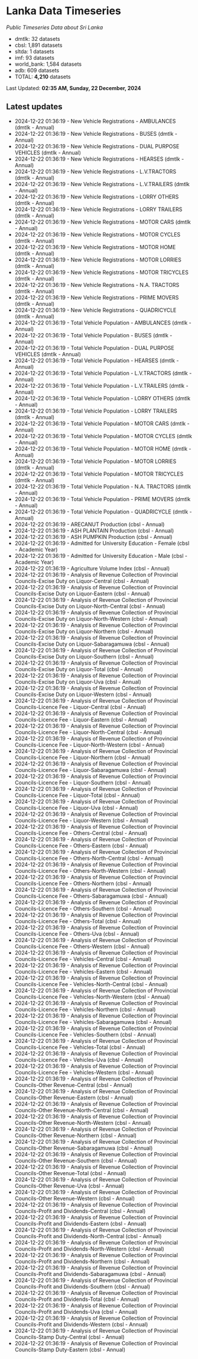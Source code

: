 # Lanka Data Timeseries
*Public Timeseries Data about Sri Lanka*

* dmtlk: 32 datasets
* cbsl: 1,891 datasets
* sltda: 1 datasets
* imf: 93 datasets
* world_bank: 1,584 datasets
* adb: 609 datasets
* TOTAL: **4,210** datasets

Last Updated: **02:35 AM, Sunday, 22 December, 2024**

## Latest updates

* 2024-12-22 01:36:19 - New Vehicle Registrations - AMBULANCES (dmtlk - Annual)
* 2024-12-22 01:36:19 - New Vehicle Registrations - BUSES (dmtlk - Annual)
* 2024-12-22 01:36:19 - New Vehicle Registrations - DUAL PURPOSE VEHICLES (dmtlk - Annual)
* 2024-12-22 01:36:19 - New Vehicle Registrations - HEARSES (dmtlk - Annual)
* 2024-12-22 01:36:19 - New Vehicle Registrations - L.V.TRACTORS (dmtlk - Annual)
* 2024-12-22 01:36:19 - New Vehicle Registrations - L.V.TRAILERS (dmtlk - Annual)
* 2024-12-22 01:36:19 - New Vehicle Registrations - LORRY OTHERS (dmtlk - Annual)
* 2024-12-22 01:36:19 - New Vehicle Registrations - LORRY TRAILERS (dmtlk - Annual)
* 2024-12-22 01:36:19 - New Vehicle Registrations - MOTOR CARS (dmtlk - Annual)
* 2024-12-22 01:36:19 - New Vehicle Registrations - MOTOR CYCLES (dmtlk - Annual)
* 2024-12-22 01:36:19 - New Vehicle Registrations - MOTOR HOME (dmtlk - Annual)
* 2024-12-22 01:36:19 - New Vehicle Registrations - MOTOR LORRIES (dmtlk - Annual)
* 2024-12-22 01:36:19 - New Vehicle Registrations - MOTOR TRICYCLES (dmtlk - Annual)
* 2024-12-22 01:36:19 - New Vehicle Registrations - N.A. TRACTORS (dmtlk - Annual)
* 2024-12-22 01:36:19 - New Vehicle Registrations - PRIME MOVERS (dmtlk - Annual)
* 2024-12-22 01:36:19 - New Vehicle Registrations - QUADRICYCLE (dmtlk - Annual)
* 2024-12-22 01:36:19 - Total Vehicle Population - AMBULANCES (dmtlk - Annual)
* 2024-12-22 01:36:19 - Total Vehicle Population - BUSES (dmtlk - Annual)
* 2024-12-22 01:36:19 - Total Vehicle Population - DUAL PURPOSE VEHICLES (dmtlk - Annual)
* 2024-12-22 01:36:19 - Total Vehicle Population - HEARSES (dmtlk - Annual)
* 2024-12-22 01:36:19 - Total Vehicle Population - L.V.TRACTORS (dmtlk - Annual)
* 2024-12-22 01:36:19 - Total Vehicle Population - L.V.TRAILERS (dmtlk - Annual)
* 2024-12-22 01:36:19 - Total Vehicle Population - LORRY OTHERS (dmtlk - Annual)
* 2024-12-22 01:36:19 - Total Vehicle Population - LORRY TRAILERS (dmtlk - Annual)
* 2024-12-22 01:36:19 - Total Vehicle Population - MOTOR CARS (dmtlk - Annual)
* 2024-12-22 01:36:19 - Total Vehicle Population - MOTOR CYCLES (dmtlk - Annual)
* 2024-12-22 01:36:19 - Total Vehicle Population - MOTOR HOME (dmtlk - Annual)
* 2024-12-22 01:36:19 - Total Vehicle Population - MOTOR LORRIES (dmtlk - Annual)
* 2024-12-22 01:36:19 - Total Vehicle Population - MOTOR TRICYCLES (dmtlk - Annual)
* 2024-12-22 01:36:19 - Total Vehicle Population - N.A. TRACTORS (dmtlk - Annual)
* 2024-12-22 01:36:19 - Total Vehicle Population - PRIME MOVERS (dmtlk - Annual)
* 2024-12-22 01:36:19 - Total Vehicle Population - QUADRICYCLE (dmtlk - Annual)
* 2024-12-22 01:36:19 - ARECANUT Production (cbsl - Annual)
* 2024-12-22 01:36:19 - ASH PLANTAIN Production (cbsl - Annual)
* 2024-12-22 01:36:19 - ASH PUMPKIN Production (cbsl - Annual)
* 2024-12-22 01:36:19 - Admitted for University Education - Female (cbsl - Academic Year)
* 2024-12-22 01:36:19 - Admitted for University Education - Male (cbsl - Academic Year)
* 2024-12-22 01:36:19 - Agriculture Volume Index (cbsl - Annual)
* 2024-12-22 01:36:19 - Analysis of Revenue Collection of Provincial Councils-Excise Duty on Liquor-Central (cbsl - Annual)
* 2024-12-22 01:36:19 - Analysis of Revenue Collection of Provincial Councils-Excise Duty on Liquor-Eastern (cbsl - Annual)
* 2024-12-22 01:36:19 - Analysis of Revenue Collection of Provincial Councils-Excise Duty on Liquor-North-Central (cbsl - Annual)
* 2024-12-22 01:36:19 - Analysis of Revenue Collection of Provincial Councils-Excise Duty on Liquor-North-Western (cbsl - Annual)
* 2024-12-22 01:36:19 - Analysis of Revenue Collection of Provincial Councils-Excise Duty on Liquor-Northern (cbsl - Annual)
* 2024-12-22 01:36:19 - Analysis of Revenue Collection of Provincial Councils-Excise Duty on Liquor-Sabaragamuwa (cbsl - Annual)
* 2024-12-22 01:36:19 - Analysis of Revenue Collection of Provincial Councils-Excise Duty on Liquor-Southern (cbsl - Annual)
* 2024-12-22 01:36:19 - Analysis of Revenue Collection of Provincial Councils-Excise Duty on Liquor-Total (cbsl - Annual)
* 2024-12-22 01:36:19 - Analysis of Revenue Collection of Provincial Councils-Excise Duty on Liquor-Uva (cbsl - Annual)
* 2024-12-22 01:36:19 - Analysis of Revenue Collection of Provincial Councils-Excise Duty on Liquor-Western (cbsl - Annual)
* 2024-12-22 01:36:19 - Analysis of Revenue Collection of Provincial Councils-Licence Fee - Liquor-Central (cbsl - Annual)
* 2024-12-22 01:36:19 - Analysis of Revenue Collection of Provincial Councils-Licence Fee - Liquor-Eastern (cbsl - Annual)
* 2024-12-22 01:36:19 - Analysis of Revenue Collection of Provincial Councils-Licence Fee - Liquor-North-Central (cbsl - Annual)
* 2024-12-22 01:36:19 - Analysis of Revenue Collection of Provincial Councils-Licence Fee - Liquor-North-Western (cbsl - Annual)
* 2024-12-22 01:36:19 - Analysis of Revenue Collection of Provincial Councils-Licence Fee - Liquor-Northern (cbsl - Annual)
* 2024-12-22 01:36:19 - Analysis of Revenue Collection of Provincial Councils-Licence Fee - Liquor-Sabaragamuwa (cbsl - Annual)
* 2024-12-22 01:36:19 - Analysis of Revenue Collection of Provincial Councils-Licence Fee - Liquor-Southern (cbsl - Annual)
* 2024-12-22 01:36:19 - Analysis of Revenue Collection of Provincial Councils-Licence Fee - Liquor-Total (cbsl - Annual)
* 2024-12-22 01:36:19 - Analysis of Revenue Collection of Provincial Councils-Licence Fee - Liquor-Uva (cbsl - Annual)
* 2024-12-22 01:36:19 - Analysis of Revenue Collection of Provincial Councils-Licence Fee - Liquor-Western (cbsl - Annual)
* 2024-12-22 01:36:19 - Analysis of Revenue Collection of Provincial Councils-Licence Fee - Others-Central (cbsl - Annual)
* 2024-12-22 01:36:19 - Analysis of Revenue Collection of Provincial Councils-Licence Fee - Others-Eastern (cbsl - Annual)
* 2024-12-22 01:36:19 - Analysis of Revenue Collection of Provincial Councils-Licence Fee - Others-North-Central (cbsl - Annual)
* 2024-12-22 01:36:19 - Analysis of Revenue Collection of Provincial Councils-Licence Fee - Others-North-Western (cbsl - Annual)
* 2024-12-22 01:36:19 - Analysis of Revenue Collection of Provincial Councils-Licence Fee - Others-Northern (cbsl - Annual)
* 2024-12-22 01:36:19 - Analysis of Revenue Collection of Provincial Councils-Licence Fee - Others-Sabaragamuwa (cbsl - Annual)
* 2024-12-22 01:36:19 - Analysis of Revenue Collection of Provincial Councils-Licence Fee - Others-Southern (cbsl - Annual)
* 2024-12-22 01:36:19 - Analysis of Revenue Collection of Provincial Councils-Licence Fee - Others-Total (cbsl - Annual)
* 2024-12-22 01:36:19 - Analysis of Revenue Collection of Provincial Councils-Licence Fee - Others-Uva (cbsl - Annual)
* 2024-12-22 01:36:19 - Analysis of Revenue Collection of Provincial Councils-Licence Fee - Others-Western (cbsl - Annual)
* 2024-12-22 01:36:19 - Analysis of Revenue Collection of Provincial Councils-Licence Fee - Vehicles-Central (cbsl - Annual)
* 2024-12-22 01:36:19 - Analysis of Revenue Collection of Provincial Councils-Licence Fee - Vehicles-Eastern (cbsl - Annual)
* 2024-12-22 01:36:19 - Analysis of Revenue Collection of Provincial Councils-Licence Fee - Vehicles-North-Central (cbsl - Annual)
* 2024-12-22 01:36:19 - Analysis of Revenue Collection of Provincial Councils-Licence Fee - Vehicles-North-Western (cbsl - Annual)
* 2024-12-22 01:36:19 - Analysis of Revenue Collection of Provincial Councils-Licence Fee - Vehicles-Northern (cbsl - Annual)
* 2024-12-22 01:36:19 - Analysis of Revenue Collection of Provincial Councils-Licence Fee - Vehicles-Sabaragamuwa (cbsl - Annual)
* 2024-12-22 01:36:19 - Analysis of Revenue Collection of Provincial Councils-Licence Fee - Vehicles-Southern (cbsl - Annual)
* 2024-12-22 01:36:19 - Analysis of Revenue Collection of Provincial Councils-Licence Fee - Vehicles-Total (cbsl - Annual)
* 2024-12-22 01:36:19 - Analysis of Revenue Collection of Provincial Councils-Licence Fee - Vehicles-Uva (cbsl - Annual)
* 2024-12-22 01:36:19 - Analysis of Revenue Collection of Provincial Councils-Licence Fee - Vehicles-Western (cbsl - Annual)
* 2024-12-22 01:36:19 - Analysis of Revenue Collection of Provincial Councils-Other Revenue-Central (cbsl - Annual)
* 2024-12-22 01:36:19 - Analysis of Revenue Collection of Provincial Councils-Other Revenue-Eastern (cbsl - Annual)
* 2024-12-22 01:36:19 - Analysis of Revenue Collection of Provincial Councils-Other Revenue-North-Central (cbsl - Annual)
* 2024-12-22 01:36:19 - Analysis of Revenue Collection of Provincial Councils-Other Revenue-North-Western (cbsl - Annual)
* 2024-12-22 01:36:19 - Analysis of Revenue Collection of Provincial Councils-Other Revenue-Northern (cbsl - Annual)
* 2024-12-22 01:36:19 - Analysis of Revenue Collection of Provincial Councils-Other Revenue-Sabaragamuwa (cbsl - Annual)
* 2024-12-22 01:36:19 - Analysis of Revenue Collection of Provincial Councils-Other Revenue-Southern (cbsl - Annual)
* 2024-12-22 01:36:19 - Analysis of Revenue Collection of Provincial Councils-Other Revenue-Total (cbsl - Annual)
* 2024-12-22 01:36:19 - Analysis of Revenue Collection of Provincial Councils-Other Revenue-Uva (cbsl - Annual)
* 2024-12-22 01:36:19 - Analysis of Revenue Collection of Provincial Councils-Other Revenue-Western (cbsl - Annual)
* 2024-12-22 01:36:19 - Analysis of Revenue Collection of Provincial Councils-Profit and Dividends-Central (cbsl - Annual)
* 2024-12-22 01:36:19 - Analysis of Revenue Collection of Provincial Councils-Profit and Dividends-Eastern (cbsl - Annual)
* 2024-12-22 01:36:19 - Analysis of Revenue Collection of Provincial Councils-Profit and Dividends-North-Central (cbsl - Annual)
* 2024-12-22 01:36:19 - Analysis of Revenue Collection of Provincial Councils-Profit and Dividends-North-Western (cbsl - Annual)
* 2024-12-22 01:36:19 - Analysis of Revenue Collection of Provincial Councils-Profit and Dividends-Northern (cbsl - Annual)
* 2024-12-22 01:36:19 - Analysis of Revenue Collection of Provincial Councils-Profit and Dividends-Sabaragamuwa (cbsl - Annual)
* 2024-12-22 01:36:19 - Analysis of Revenue Collection of Provincial Councils-Profit and Dividends-Southern (cbsl - Annual)
* 2024-12-22 01:36:19 - Analysis of Revenue Collection of Provincial Councils-Profit and Dividends-Total (cbsl - Annual)
* 2024-12-22 01:36:19 - Analysis of Revenue Collection of Provincial Councils-Profit and Dividends-Uva (cbsl - Annual)
* 2024-12-22 01:36:19 - Analysis of Revenue Collection of Provincial Councils-Profit and Dividends-Western (cbsl - Annual)
* 2024-12-22 01:36:19 - Analysis of Revenue Collection of Provincial Councils-Stamp Duty-Central (cbsl - Annual)
* 2024-12-22 01:36:19 - Analysis of Revenue Collection of Provincial Councils-Stamp Duty-Eastern (cbsl - Annual)